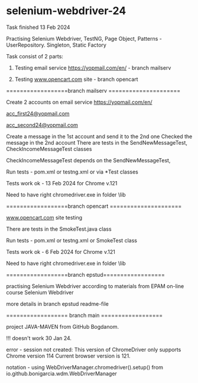 # selenium-webdriver-24

Task finished 13 Feb 2024

Practising Selenium Webdriver, TestNG, Page Object, Patterns - UserRepository. Singleton, Static Factory

Task consist of 2 parts:

1. Testing email service https://yopmail.com/en/ - branch mailserv 

2. Testing www.opencart.com site - branch opencart 

==================branch mailserv =====================

Create 2 accounts on email service https://yopmail.com/en/

acc_first24@yopmail.com

acc_second24@yopmail.com

Create a message in the 1st account and send it to the 2nd one
Checked the message in the 2nd account
There are tests in the SendNewMessageTest, CheckIncomeMessageTest classes

CheckIncomeMessageTest depends on the SendNewMessageTest,

Run tests - pom.xml or testng.xml or via *Test classes

Tests work ok - 13 Feb 2024 for Chrome v.121

Need to have right chromedriver.exe in folder \lib

==================branch opencart =====================

www.opencart.com site testing 

There are tests in the SmokeTest.java class

Run tests - pom.xml or testng.xml or SmokeTest class

Tests work ok - 6 Feb 2024 for Chrome v.121

Need to have right chromedriver.exe in folder \lib

==================branch epstud==================

practising Selenium Webdriver according to materials from EPAM on-line course Selenium Webdriver

more details in branch epstud readme-file


================== branch main ==================

project JAVA-MAVEN from GitHub Bogdanom.

!!! doesn't work 30 Jan 24. 

error - session not created: This version of ChromeDriver only supports Chrome version 114 Current browser version is 121.

notation -  using WebDriverManager.chromedriver().setup() from io.github.bonigarcia.wdm.WebDriverManager



